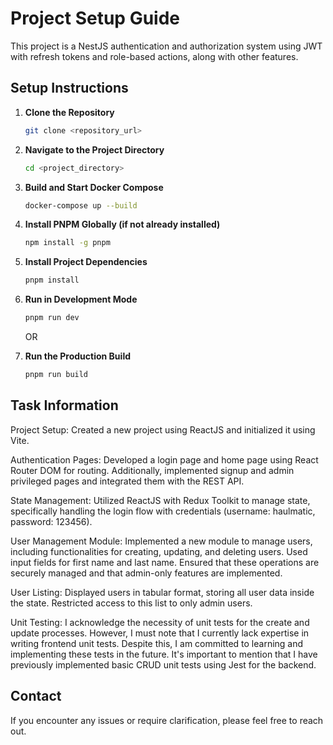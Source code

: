 # Project Setup Guide

This project is a NestJS authentication and authorization system using JWT with refresh tokens and role-based actions, along with other features.

## Setup Instructions

1. **Clone the Repository**

    ```bash
    git clone <repository_url>
    ```

2. **Navigate to the Project Directory**

    ```bash
    cd <project_directory>
    ```

3. **Build and Start Docker Compose**

    ```bash
    docker-compose up --build
    ```

4. **Install PNPM Globally (if not already installed)**

    ```bash
    npm install -g pnpm
    ```

5. **Install Project Dependencies**

    ```bash
    pnpm install
    ```

6. **Run in Development Mode**

    ```bash
    pnpm run dev
    ```

    OR

7. **Run the Production Build**

    ```bash
    pnpm run build
    ```

## Task Information

Project Setup: Created a new project using ReactJS and initialized it using Vite.

Authentication Pages: Developed a login page and home page using React Router DOM for routing. Additionally, implemented signup and admin privileged pages and integrated them with the REST API.

State Management: Utilized ReactJS with Redux Toolkit to manage state, specifically handling the login flow with credentials (username: haulmatic, password: 123456).

User Management Module: Implemented a new module to manage users, including functionalities for creating, updating, and deleting users. Used input fields for first name and last name. Ensured that these operations are securely managed and that admin-only features are implemented.

User Listing: Displayed users in tabular format, storing all user data inside the state. Restricted access to this list to only admin users.

Unit Testing: I acknowledge the necessity of unit tests for the create and update processes. However, I must note that I currently lack expertise in writing frontend unit tests. Despite this, I am committed to learning and implementing these tests in the future. It's important to mention that I have previously implemented basic CRUD unit tests using Jest for the backend.


## Contact

If you encounter any issues or require clarification, please feel free to reach out.

